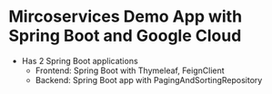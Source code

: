 # Mircoservices Demo App with Spring Boot and Google Cloud
 - Has 2 Spring Boot applications
   - Frontend: Spring Boot with Thymeleaf, FeignClient
   - Backend: Spring Boot app with PagingAndSortingRepository
